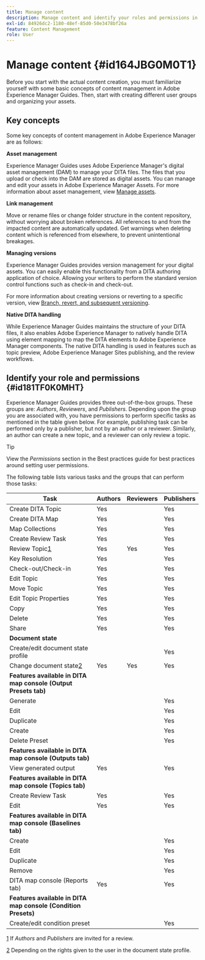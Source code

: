 ```yaml
---
title: Manage content
description: Manage content and identify your roles and permissions in AEM Guides. Learn the key concepts of content management and working with the global or folder-level profiles.
exl-id: 84926dc2-1180-48ef-85d0-50e3478bf26a
feature: Content Management
role: User
---
```

# Manage content {#id164JBG0M0T1}

Before you start with the actual content creation, you must familiarize yourself with some basic concepts of content management in Adobe Experience Manager Guides. Then, start with creating different user groups and organizing your assets.

## Key concepts 

Some key concepts of content management in Adobe Experience Manager are as follows:

**Asset management**

Experience Manager Guides uses Adobe Experience Manager's digital asset management \(DAM\) to manage your DITA files. The files that you upload or check into the DAM are stored as digital assets. You can manage and edit your assets in Adobe Experience Manager Assets. For more information about asset management, view [Manage assets](https://experienceleague.adobe.com/docs/experience-manager-cloud-service/content/assets/manage/manage-digital-assets.html?lang=en).

**Link management**

Move or rename files or change folder structure in the content repository, without worrying about broken references. All references to and from the impacted content are automatically updated. Get warnings when deleting content which is referenced from elsewhere, to prevent unintentional breakages.

**Managing versions**

Experience Manager Guides provides version management for your digital assets. You can easily enable this functionality from a DITA authoring application of choice. Allowing your writers to perform the standard version control functions such as check-in and check-out.

For more information about creating versions or reverting to a specific version, view [Branch, revert, and subsequent versioning](web-editor-preview-topics.md#branch-revert-and-subsequent-versioning).

**Native DITA handling**

While Experience Manager Guides maintains the structure of your DITA files, it also enables Adobe Experience Manager to natively handle DITA using element mapping to map the DITA elements to Adobe Experience Manager components. The native DITA handling is used in features such as topic preview, Adobe Experience Manager Sites publishing, and the review workflows.

## Identify your role and permissions {#id181TF0K0MHT}

Experience Manager Guides provides three out-of-the-box groups. These groups are: *Authors*, *Reviewers*, and *Publishers*. Depending upon the group you are associated with, you have permissions to perform specific tasks as mentioned in the table given below. For example, publishing task can be performed only by a publisher, but not by an author or a reviewer. Similarly, an author can create a new topic, and a reviewer can only review a topic.

>[!TIP]
>
> View the *Permissions* section in the Best practices guide for best practices around setting user permissions.

The following table lists various tasks and the groups that can perform those tasks:

|Task|Authors|Reviewers|Publishers|
|----|-------|---------|----------|
|Create DITA Topic|Yes| |Yes|
|Create DITA Map|Yes| |Yes|
|Map Collections|Yes| |Yes|
|Create Review Task|Yes| |Yes|
|Review Topic[1](#fntarg_1)|Yes|Yes|Yes|
|Key Resolution|Yes| |Yes|
|Check-out/Check-in|Yes| |Yes|
|Edit Topic|Yes| |Yes|
|Move Topic|Yes| |Yes|
|Edit Topic Properties|Yes| |Yes|
|Copy|Yes| |Yes|
|Delete|Yes| |Yes|
|Share|Yes| |Yes|
|**Document state**|
|Create/edit document state profile| | |Yes|
|Change document state[2](#fntarg_2)|Yes|Yes|Yes|
|**Features available in DITA map console \(Output Presets tab\)**|
|Generate| | |Yes|
|Edit| | |Yes|
|Duplicate| | |Yes|
|Create| | |Yes|
|Delete Preset| | |Yes|
|**Features available in DITA map console \(Outputs tab\)**|
|View generated output|Yes| |Yes|
|**Features available in DITA map console \(Topics tab\)**|
|Create Review Task|Yes| |Yes|
|Edit|Yes| |Yes|
|**Features available in DITA map console \(Baselines tab\)**|
|Create| | |Yes|
|Edit| | |Yes|
|Duplicate| | |Yes|
|Remove| | |Yes|
|DITA map console \(Reports tab\)|Yes| |Yes|
|**Features available in DITA map console \(Condition Presets\)**|
|Create/edit condition preset| | |Yes|

[1](#fnsrc_1) If *Authors* and *Publishers* are invited for a review.

[2](#fnsrc_2) Depending on the rights given to the user in the document state profile.
